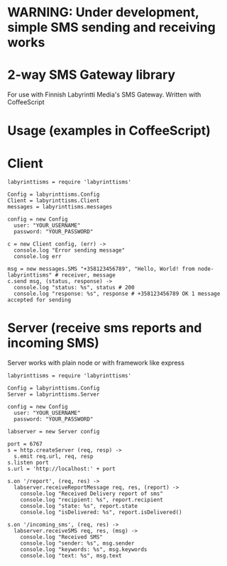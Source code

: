 WARNING: Under development, simple SMS sending and receiving works
==================================================================

2-way SMS Gateway library
=========================

For use with Finnish Labyrintti Media's SMS Gateway.
Written with CoffeeScript

Usage (examples in CoffeeScript)
================================

Client
================================

    labyrinttisms = require 'labyrinttisms'

    Config = labyrinttisms.Config
    Client = labyrinttisms.Client
    messages = labyrinttisms.messages

    config = new Config
      user: "YOUR_USERNAME"
      password: "YOUR_PASSWORD"
 
    c = new Client config, (err) ->
      console.log "Error sending message"
      console.log err

    msg = new messages.SMS "+358123456789", "Hello, World! from node-labyrinttisms" # receiver, message
    c.send msg, (status, response) ->
      console.log "status: %s", status # 200
      console.log "response: %s", response # +358123456789 OK 1 message accepted for sending

Server (receive sms reports and incoming SMS)
=============================================

Server works with plain node or with framework like express


    labyrinttisms = require 'labyrinttisms'

    Config = labyrinttisms.Config
    Server = labyrinttisms.Server

    config = new Config
      user: "YOUR_USERNAME"
      password: "YOUR_PASSWORD"

    labserver = new Server config

    port = 6767
    s = http.createServer (req, resp) ->
      s.emit req.url, req, resp    
    s.listen port
    s.url = 'http://localhost:' + port

    s.on '/report', (req, res) ->
      labserver.receiveReportMessage req, res, (report) ->
        console.log "Received Delivery report of sms"
        console.log "recipient: %s", report.recipient
        console.log "state: %s", report.state    
        console.log "isDelivered: %s", report.isDelivered()
    
    s.on '/incoming_sms', (req, res) ->
      labserver.receiveSMS req, res, (msg) ->
        console.log "Received SMS"
        console.log "sender: %s", msg.sender
        console.log "keywords: %s", msg.keywords
        console.log "text: %s", msg.text
        